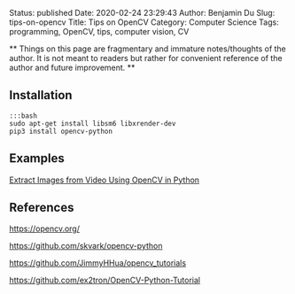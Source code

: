 Status: published
Date: 2020-02-24 23:29:43
Author: Benjamin Du
Slug: tips-on-opencv
Title: Tips on OpenCV
Category: Computer Science
Tags: programming, OpenCV, tips, computer vision, CV

**
Things on this page are fragmentary and immature notes/thoughts of the author.
It is not meant to readers but rather for convenient reference of the author and future improvement.
**

## Installation

    :::bash
    sudo apt-get install libsm6 libxrender-dev
    pip3 install opencv-python

## Examples

[Extract Images from Video Using OpenCV in Python](http://www.legendu.net/misc/blog/python-opencv-video-to-image/)

## References

https://opencv.org/

https://github.com/skvark/opencv-python

https://github.com/JimmyHHua/opencv_tutorials

https://github.com/ex2tron/OpenCV-Python-Tutorial
